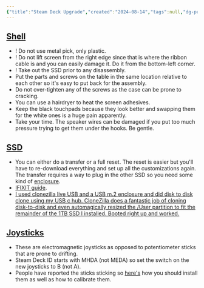 ```yaml
---
{"title":"Steam Deck Upgrade","created":"2024-08-14","tags":null,"dg-publish":true,"modified":"2024-09-13","permalink":"/90-archive/steam-deck-upgrade/","dgPassFrontmatter":true,"updated":"2024-09-13"}
---
```



## [Shell](https://a.co/d/2f4dcDB)

- ! Do not use metal pick, only plastic.
- ! Do not lift screen from the right edge since that is where the ribbon cable is and you can easily damage it. Do it from the bottom-left corner.
- ! Take out the SSD prior to any disassembly.
- Put the parts and screws on the table in the same location relative to each other so it's easy to put back for the assembly.
- Do not over-tighten any of the screws as the case can be prone to cracking.
- You can use a hairdryer to heat the screen adhesives.
- Keep the black touchpads because they look better and swapping them for the white ones is a huge pain apparently.
- Take your time. The speaker wires can be damaged if you put too much pressure trying to get them under the hooks. Be gentle.

## [SSD](https://sabrent.com/products/sb-2130-1tb)

- You can either do a transfer or a full reset. The reset is easier but you'll have to re-download everything and set up all the customizations again. The transfer requires a way to plug in the other SSD so you need some kind of [enclosure](https://a.co/d/5fwhHZj).
- [IFIXIT guide](https://www.ifixit.com/Guide/Steam+Deck+SSD+Replacement/148989).
- [I used clonezilla live USB and a USB m.2 enclosure and did disk to disk clone using my USB c hub. CloneZilla does a fantastic job of cloning disk-to-disk and even automagically resized the /User partition to fit the remainder of the 1TB SSD I installed. Booted right up and worked.](https://www.reddit.com/r/SteamDeck/comments/v2r3lb/is_there_a_tutorial_for_cloning_the_internal/)

## [Joysticks](https://a.co/d/2f4dcDB)

- These are electromagnetic joysticks as opposed to potentiometer sticks that are prone to drifting.
- Steam Deck ID starts with MHDA (not MEDA) so set the switch on the new joysticks to B (not A).
- People have reported the sticks sticking so [here's](https://www.youtube.com/watch?v=FnIqILz6YjQ) how you should install them as well as how to calibrate them.
